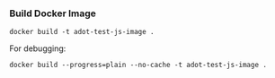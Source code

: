 ### Build Docker Image

```shell
docker build -t adot-test-js-image .
```

For debugging:

```shell
docker build --progress=plain --no-cache -t adot-test-js-image .
```

